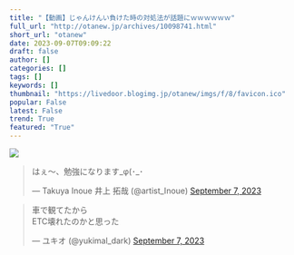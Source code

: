 ```yaml
---
title: "【動画】じゃんけんい負けた時の対処法が話題にｗｗｗｗｗｗ"
full_url: "http://otanew.jp/archives/10098741.html"
short_url: "otanew"
date: 2023-09-07T09:09:22
draft: false
author: []
categories: []
tags: []
keywords: []
thumbnail: "https://livedoor.blogimg.jp/otanew/imgs/f/8/favicon.ico"
popular: False
latest: False
trend: True
featured: "True"
---
```


![](https://livedoor.blogimg.jp/otanew/imgs/f/8/favicon.ico)

<div><blockquote class="twitter-tweet"><p lang="ja" dir="ltr">はぇ〜、勉強になります_φ(･_･</p>— Takuya Inoue 井上 拓哉 (@artist_Inoue) <a href="https://twitter.com/artist_Inoue/status/1699627735495414254?ref_src=twsrc%5Etfw">September 7, 2023</a></blockquote> <blockquote class="twitter-tweet"><p lang="ja" dir="ltr">車で観てたから<br>ETC壊れたのかと思った</p>— ユキオ (@yukimal_dark) <a href="https://twitter.com/yukimal_dark/status/1699648072207544818?ref_src=twsrc%5Etfw">September 7, 2023</a></blockquote> </div>